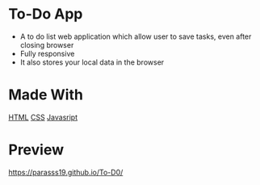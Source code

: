 # **To-Do App**
+ A to do list web application which allow user to save tasks, even after closing browser 
+ Fully responsive
+ It also stores your local data in the browser

# **Made With**
[HTML](index.html)  [CSS](index.html)  [Javasript](app.js)

# **Preview**
https://parasss19.github.io/To-D0/
